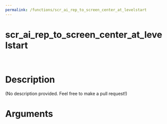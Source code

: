 ```yaml
---
permalink: /functions/scr_ai_rep_to_screen_center_at_levelstart
---
```

# scr_ai_rep_to_screen_center_at_levelstart  
&nbsp;  
# Description  
(No description provided. Feel free to make a pull request!) 
&nbsp;  
# Arguments


